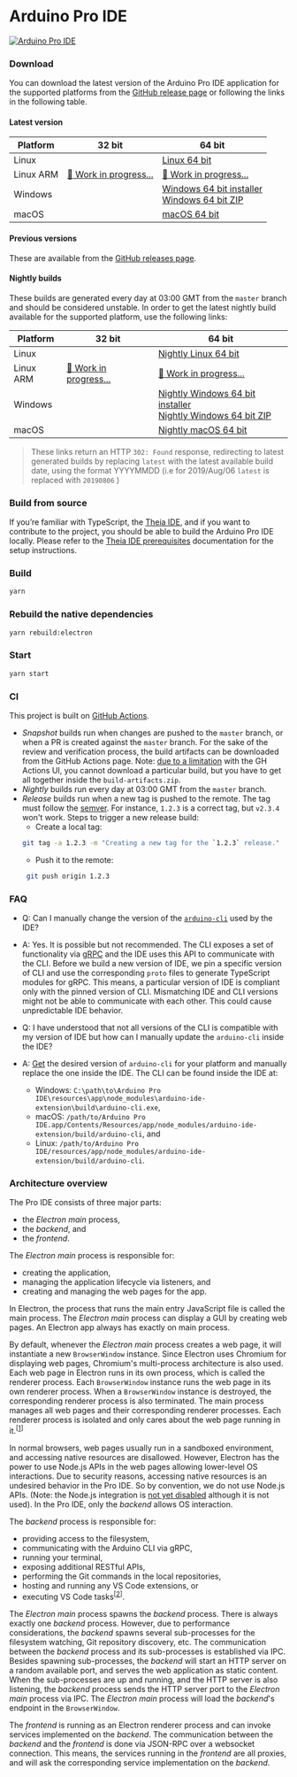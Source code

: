 # Arduino Pro IDE

[![Arduino Pro IDE](https://github.com/bcmi-labs/arduino-editor/workflows/Arduino%20Pro%20IDE/badge.svg)](https://github.com/bcmi-labs/arduino-editor/actions?query=workflow%3A%22Arduino+Pro+IDE%22)

### Download

You can download the latest version of the Arduino Pro IDE application for the supported platforms from the [GitHub release page](https://github.com/arduino/arduino-pro-ide/releases) or following the links in the following table.

#### Latest version

Platform  | 32 bit                   | 64 bit                                               |
--------- | ------------------------ | ---------------------------------------------------- |
Linux     |                          | [Linux 64 bit]                                       |
Linux ARM | [🚧 Work in progress...] | [🚧 Work in progress...]                            |
Windows   |                          | [Windows 64 bit installer]<br />[Windows 64 bit ZIP] |
macOS     |                          | [macOS 64 bit]                                       |

[🚧 Work in progress...]: https://github.com/arduino/arduino-pro-ide/issues/287
[Linux 64 bit]: https://downloads.arduino.cc/arduino-pro-ide/arduino-pro-ide_latest_Linux_64bit.zip
[Windows 64 bit installer]: https://downloads.arduino.cc/arduino-pro-ide/arduino-pro-ide_latest_Windows_64bit.exe
[Windows 64 bit ZIP]: https://downloads.arduino.cc/arduino-pro-ide/arduino-pro-ide_latest_Windows_64bit.zip
[macOS 64 bit]: https://downloads.arduino.cc/arduino-pro-ide/arduino-pro-ide_latest_macOS_64bit.dmg

#### Previous versions

These are available from the [GitHub releases page](https://github.com/arduino/arduino-pro-ide/releases).

#### Nightly builds

These builds are generated every day at 03:00 GMT from the `master` branch and
should be considered unstable. In order to get the latest nightly build
available for the supported platform, use the following links:

Platform  | 32 bit                   | 64 bit                                                               |
--------- | ------------------------ | -------------------------------------------------------------------- |
Linux     |                          | [Nightly Linux 64 bit]                                               |
Linux ARM | [🚧 Work in progress...] | [🚧 Work in progress...]                                            |
Windows   |                          | [Nightly Windows 64 bit installer]<br />[Nightly Windows 64 bit ZIP] |
macOS     |                          | [Nightly macOS 64 bit]                                               |

[🚧 Work in progress...]: https://github.com/arduino/arduino-pro-ide/issues/287
[Nightly Linux 64 bit]: https://downloads.arduino.cc/arduino-pro-ide/nightly/arduino-pro-ide_nightly-latest_Linux_64bit.zip
[Nightly Windows 64 bit installer]: https://downloads.arduino.cc/arduino-pro-ide/nightly/arduino-pro-ide_nightly-latest_Windows_64bit.exe
[Nightly Windows 64 bit ZIP]: https://downloads.arduino.cc/arduino-pro-ide/nightly/arduino-pro-ide_nightly-latest_Windows_64bit.zip
[Nightly macOS 64 bit]: https://downloads.arduino.cc/arduino-pro-ide/nightly/arduino-pro-ide_nightly-latest_macOS_64bit.dmg

> These links return an HTTP `302: Found` response, redirecting to latest
  generated builds by replacing `latest` with the latest available build
  date, using the format YYYYMMDD (i.e for 2019/Aug/06 `latest` is
  replaced with `20190806` )

### Build from source

If you’re familiar with TypeScript, the [Theia IDE](https://theia-ide.org/), and if you want to contribute to the
project, you should be able to build the Arduino Pro IDE locally. Please refer to the [Theia IDE prerequisites](https://github.com/theia-ide/theia/blob/master/doc/) documentation for the setup instructions.

### Build
```sh
yarn
```

### Rebuild the native dependencies
```sh
yarn rebuild:electron
```

### Start
```sh
yarn start
```

### CI

This project is built on [GitHub Actions](https://github.com/bcmi-labs/arduino-editor/actions?query=workflow%3A%22Arduino+Pro+IDE%22).

 - _Snapshot_ builds run when changes are pushed to the `master` branch, or when a PR is created against the `master` branch. For the sake of the review and verification process, the build artifacts can be downloaded from the GitHub Actions page. Note: [due to a limitation](https://github.com/actions/upload-artifact/issues/80#issuecomment-630030144) with the GH Actions UI, you cannot download a particular build, but you have to get all together inside the `build-artifacts.zip`.
 - _Nightly_ builds run every day at 03:00 GMT from the `master` branch.
 - _Release_ builds run when a new tag is pushed to the remote. The tag must follow the [semver](https://semver.org/). For instance, `1.2.3` is a correct tag, but `v2.3.4` won't work. Steps to trigger a new release build:
   - Create a local tag:
    ```sh
    git tag -a 1.2.3 -m "Creating a new tag for the `1.2.3` release."
    ```
   - Push it to the remote:
   ```sh
    git push origin 1.2.3
   ```

### FAQ

 - Q: Can I manually change the version of the [`arduino-cli`](https://github.com/arduino/arduino-cli/) used by the IDE?
 - A: Yes. It is possible but not recommended. The CLI exposes a set of functionality via [gRPC](https://github.com/arduino/arduino-cli/tree/master/rpc) and the IDE uses this API to communicate with the CLI. Before we build a new version of IDE, we pin a specific version of CLI and use the corresponding `proto` files to generate TypeScript modules for gRPC. This means, a particular version of IDE is compliant only with the pinned version of CLI. Mismatching IDE and CLI versions might not be able to communicate with each other. This could cause unpredictable IDE behavior.

 - Q: I have understood that not all versions of the CLI is compatible with my version of IDE but how can I manually update the `arduino-cli` inside the IDE?
 - A: [Get](https://arduino.github.io/arduino-cli/installation) the desired version of `arduino-cli` for your platform and manually replace the one inside the IDE. The CLI can be found inside the IDE at:
   - Windows: `C:\path\to\Arduino Pro IDE\resources\app\node_modules\arduino-ide-extension\build\arduino-cli.exe`,
   - macOS: `/path/to/Arduino Pro IDE.app/Contents/Resources/app/node_modules/arduino-ide-extension/build/arduino-cli`, and
   - Linux: `/path/to/Arduino Pro IDE/resources/app/node_modules/arduino-ide-extension/build/arduino-cli`.

### Architecture overview

The Pro IDE consists of three major parts:
 - the _Electron main_ process,
 - the _backend_, and 
 - the _frontend_.

The _Electron main_ process is responsible for:
 - creating the application,
 - managing the application lifecycle via listeners, and
 - creating and managing the web pages for the app.

In Electron, the process that runs the main entry JavaScript file is called the main process. The _Electron main_ process can display a GUI by creating web pages. An Electron app always has exactly on main process.

By default, whenever the _Electron main_ process creates a web page, it will instantiate a new `BrowserWindow` instance. Since Electron uses Chromium for displaying web pages, Chromium's multi-process architecture is also used. Each web page in Electron runs in its own process, which is called the renderer process. Each `BrowserWindow` instance runs the web page in its own renderer process. When a `BrowserWindow` instance is destroyed, the corresponding renderer process is also terminated. The main process manages all web pages and their corresponding renderer processes. Each renderer process is isolated and only cares about the web page running in it.<sup>[[1]]</sup>

In normal browsers, web pages usually run in a sandboxed environment, and accessing native resources are disallowed. However, Electron has the power to use Node.js APIs in the web pages allowing lower-level OS interactions. Due to security reasons, accessing native resources is an undesired behavior in the Pro IDE. So by convention, we do not use Node.js APIs. (Note: the Node.js integration is [not yet disabled](https://github.com/eclipse-theia/theia/issues/2018) although it is not used). In the Pro IDE, only the _backend_ allows OS interaction.

The _backend_ process is responsible for:
 - providing access to the filesystem,
 - communicating with the Arduino CLI via gRPC,
 - running your terminal,
 - exposing additional RESTful APIs,
 - performing the Git commands in the local repositories,
 - hosting and running any VS Code extensions, or
 - executing VS Code tasks<sup>[[2]]</sup>.

The _Electron main_ process spawns the _backend_ process. There is always exactly one _backend_ process. However, due to performance considerations, the _backend_ spawns several sub-processes for the filesystem watching, Git repository discovery, etc. The communication between the _backend_ process and its sub-processes is established via IPC. Besides spawning sub-processes, the _backend_ will start an HTTP server on a random available port, and serves the web application as static content. When the sub-processes are up and running, and the HTTP server is also listening, the _backend_ process sends the HTTP server port to the _Electron main_ process via IPC. The _Electron main_ process will load the _backend_'s endpoint in the `BrowserWindow`.

The _frontend_ is running as an Electron renderer process and can invoke services implemented on the _backend_. The communication between the _backend_ and the _frontend_ is done via JSON-RPC over a websocket connection. This means, the services running in the _frontend_ are all proxies, and will ask the corresponding service implementation on the _backend_.

[1]: https://www.electronjs.org/docs/tutorial/application-architecture#differences-between-main-process-and-renderer-process
[2]: https://code.visualstudio.com/Docs/editor/tasks
